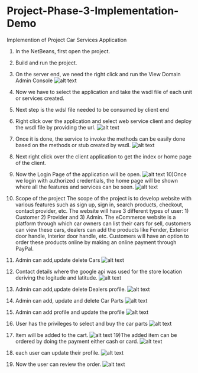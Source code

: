 # Project-Phase-3-Implementation-Demo
Implemention of Project Car Services Application
1)	In the NetBeans, first open the project.
2)	Build and run the project.
3)	On the server end, we need the right click and run the View Domain Admin Console
![alt text](https://github.com/AjayMukhi/Project-Phase-3-Implementation-Demo/blob/master/images/1.png)
4)	Now we have to select the application and take the wsdl file of each unit or services created.
5)	Next step is the wdsl file needed to be consumed by client end 
6)	Right click over the application and select web service client and deploy the wsdl file by providing the url.
![alt text](https://github.com/AjayMukhi/Project-Phase-3-Implementation-Demo/blob/master/images/2.png)
7)	Once it is done, the service to invoke the methods can be easily done based on the methods or stub created by wsdl.
![alt text](https://github.com/AjayMukhi/Project-Phase-3-Implementation-Demo/blob/master/images/3.png)
8)	Next right click over the client application to get the index or home page of the client.
9) Now the Login Page of the application will be open.
![alt text](https://github.com/AjayMukhi/Project-Phase-3-Implementation-Demo/blob/master/images/login%20page.PNG)
10)Once we login with authorized credentials, the home page will be shown where all the features and services can be seen.
![alt text](https://github.com/AjayMukhi/Project-Phase-3-Implementation-Demo/blob/master/images/home%20page.PNG)
11) Scope of the project
The scope of the project is to develop website with various features such as sign up, sign in, search products, checkout, contact provider, etc. The website will have 3 different types of user: 1) Customer 2) Provider and 3) Admin. 
The eCommerce website is a platform through which car owners can list their cars for sell, customers can view these cars, dealers can add the products like Fender, Exterior door handle, Interior door handle, etc. 
Customers will have an option to order these products online by making an online payment through PayPal.
12) Admin can add,update delete Cars 
![alt text](https://github.com/AjayMukhi/Project-Phase-3-Implementation-Demo/blob/master/images/Car.PNG)

13) Contact details where the google api was used for the store location deriving the logitude and latitude.
![alt text](https://github.com/AjayMukhi/Project-Phase-3-Implementation-Demo/blob/master/images/contact.PNG)

14) Admin can add,update delete Dealers profile.
![alt text](https://github.com/AjayMukhi/Project-Phase-3-Implementation-Demo/blob/master/images/dealer.PNG)

15) Admin can add, update and delete Car Parts
![alt text](https://github.com/AjayMukhi/Project-Phase-3-Implementation-Demo/blob/master/images/parts.PNG)

16) Admin can add profile and update the profile
![alt text](https://github.com/AjayMukhi/Project-Phase-3-Implementation-Demo/blob/master/images/profile.PNG)

17) User has the privileges to select and buy the car parts 
![alt text](https://github.com/AjayMukhi/Project-Phase-3-Implementation-Demo/blob/master/images/select.PNG)
18) Item will be added to the cart.
![alt text](https://github.com/AjayMukhi/Project-Phase-3-Implementation-Demo/blob/master/images/addtocart.PNG)
19)The added item can be ordered by doing the payment either cash or card.
![alt text](https://github.com/AjayMukhi/Project-Phase-3-Implementation-Demo/blob/master/images/payment.PNG)

20) each user can update their profile.
![alt text](https://github.com/AjayMukhi/Project-Phase-3-Implementation-Demo/blob/master/images/userprofile.PNG)
21) Now the user can review the order.
![alt text](https://github.com/AjayMukhi/Project-Phase-3-Implementation-Demo/blob/master/images/order.PNG)




